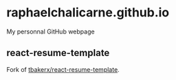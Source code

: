 # raphaelchalicarne.github.io
My personnal GitHub webpage

## react-resume-template
Fork of [tbakerx/react-resume-template](https://github.com/tbakerx/react-resume-template).
